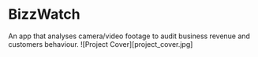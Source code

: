 # BizzWatch
An app that analyses camera/video footage to audit business revenue and customers behaviour.
![Project Cover][project_cover.jpg]
